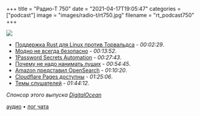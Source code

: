 +++
title = "Радио-Т 750"
date = "2021-04-17T19:05:47"
categories = ["podcast"]
image = "images/radio-t/rt750.jpg"
filename = "rt_podcast750"
+++

![](https://radio-t.com/images/radio-t/rt750.jpg)

- [Поддержка Rust для Linux против Торвальдса](https://www.opennet.ru/opennews/art.shtml?num=54970) - *00:02:29*.
- [Модно не всегда безопасно](https://about.codecov.io/security-update/) - *00:13:52*.
- [1Password Secrets Automation](https://blog.1password.com/introducing-secrets-automation/) - *00:27:43*.
- [Почему не надо нанимать луших](https://benjiweber.co.uk/blog/2021/04/10/dont-hire-top-talent-hire-for-weaknesses/) - *00:54:45*.
- [Amazon представил OpenSearch](https://www.opennet.ru/opennews/art.shtml?num=54959) - *01:10:20*.
- [Cloudflare Pages доступны](https://blog.cloudflare.com/cloudflare-pages-ga/) - *01:25:06*.
- [Темы слушателей](https://radio-t.com/p/2021/04/13/prep-750/) - *01:44:12*.

*Спонсор этого выпуска [DigitalOcean](https://do.co/radiot)*


[аудио](https://cdn.radio-t.com/rt_podcast750.mp3) • [лог чата](https://chat.radio-t.com/logs/radio-t-750.html)
<audio src="https://cdn.radio-t.com/rt_podcast750.mp3" preload="none"></audio>
